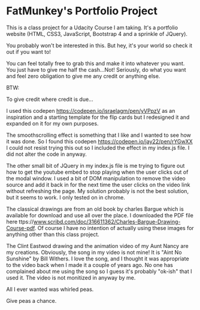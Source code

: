 # FatMunkey's Portfolio Project
This is a class project for a Udacity Course I am taking.  It's a portfolio website (HTML, CSS3, JavaScript, Bootstrap 4 and a sprinkle of JQuery).

You probably won't be interested in this.  But hey, it's your world so check it out if you want to!

You can feel totally free to grab this and make it into whatever you want.  You just have to give me half the cash...Not!  Seriously, do what you want and feel zero obligation to give me any credit or anything else.

BTW:  

To give credit where credit is due...

I used this codepen https://codepen.io/israelagm/pen/yVPpzV as an inspiration and a starting template for the flip cards but I redesigned it and expanded on it for my own purposes.

The smoothscrolling effect is something that I like and I wanted to see how it was done.  So I found this codepen https://codepen.io/jay22/pen/rYGwXX  I could not resist trying this out so I included the effect in my index.js file.  I did not alter the code in anyway.  

The other small bit of JQuery in my index.js file is me trying to figure out how to get the youtube embed to stop playing when the user clicks out of the modal window.  I used a bit of DOM manipulation to remove the video source and add it back in for the next time the user clicks on the video link without refreshing the page.  My solution probably is not the best solution, but it seems to work.  I only tested on in chrome.

The classical drawings are from an old book by charles Bargue which is available for download and use all over the place.  I downloaded the PDF file here ttps://www.scribd.com/doc/316611362/Charles-Bargue-Drawing-Course-pdf.  Of course I have no intention of actually using these images for anything other than this class project.

The Clint Eastwod drawing and the animation video of my Aunt Nancy are my creations.  Obviously, the song in my video is not mine!  It is "Aint No Sunshine" by Bill Withers.  I love the song, and I thought it was appropriate to the video back when I made it a couple of years ago.  No one has complained about me using the song so I guess it's probably "ok-ish" that I used it.  The video is not monitized in anyway by me.  

All I ever wanted was whirled peas.

Give peas a chance.
